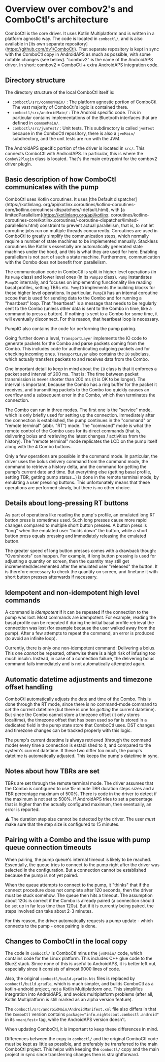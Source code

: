 # Overview over combov2's and ComboCtl's architecture

ComboCtl is the core driver. It uses Kotlin Multiplatform and is written in a platform agnostic
way. The code is located in `comboctl/`, and is also available in [its own separate repository]
(https://github.com/dv1/ComboCtl). That separate repository is kept in sync with the ComboCtl
copy in AndroidAPS as much as possible, with some notable changes (see below). "combov2" is the
name of the AndroidAPS driver. In short: combov2 = ComboCtl + extra AndroidAPS integration code.

## Directory structure

The directory structure of the local ComboCtl itself is:

* `comboctl/src/commonMain/` : The platform agnostic portion of ComboCtl. The vast majority of
  ComboCtl's logic is contained there.
* `comboctl/src/androidMain/` : The Android specific code. This in particular contains
  implementations of the Bluetooth interfaces that are defined in `commonMain/`.
* `comboctl/src/jvmTest/` : Unit tests. This subdirectory is called `jvmTest` because in the
  ComboCtl repository, there is also a `jvmMain/` subdirectory, and the unit tests are run
  with the JVM.

The AndroidAPS specific portion of the driver is located in `src/`. This connects ComboCtl with
AndroidAPS. In particular, this is where the `ComboV2Plugin` class is located. That's the main
entrypoint for the combov2 driver plugin.

## Basic description of how ComboCtl communicates with the pump

ComboCtl uses Kotlin coroutines. It uses [the Default dispatcher](https://kotlinlang.
org/api/kotlinx.coroutines/kotlinx-coroutines-core/kotlinx.coroutines/-dispatchers/-default.html),
with [a limitedParallelism](https://kotlinlang.org/api/kotlinx.
coroutines/kotlinx-coroutines-core/kotlinx.coroutines/-coroutine-dispatcher/limited-parallelism.html)
constraint to prevent actual parallelism, that is, to not let coroutine jobs run on multiple
threads concurrently. Coroutines are used in ComboCtl to greatly simplify the communication steps,
which normally require a number of state machines to be implemented manually. Stackless coroutines
like Kotlin's essentially are automatically generated state machines under the hood, and this is
what they are used for here. Enabling parallelism is not part of such a state machine. Furthermore,
communication with the Combo does not benefit from parallelism.

The communication code in ComboCtl is split in higher level operations (in its `Pump` class) and
lower level ones (in its `PumpIO` class). `Pump` instantiates `PumpIO` internally, and focuses on
implementing functionality like reading basal profiles, setting TBRs etc. `PumpIO` implements the
building blocks for these higher level operations. In particular, `PumpIO` has an internal
coroutine scope that is used for sending data to the Combo and for running a "heartbeat" loop.
That "heartbeat" is a message that needs to be regularly sent to the Combo (unless other data is
sent to the Combo in time, like a command to press a button). If nothing is sent to a Combo for
some time, it will eventually disconnect. For this reason, that heartbeat loop is necessary.

PumpIO also contains the code for performing the pump pairing.

Going further down a level, `TransportLayer` implements the IO code to generate packets for the
Combo and parse packets coming from the Combo. This includes code for authenticating outgoing
packets and for checking incoming ones. `TransportLayer` also contains the `IO` subclass, which
actually transfers packets to and receives data from the Combo.

One important detail to keep in mind about the `IO` class is that it enforces a packet send
interval of 200 ms. That is: The time between packet transmission is never shorter than 200 ms
(it is OK to be longer). The interval is important, because the Combo has a ring buffer for the
packet it receives, and transmitting packets to the Combo too quickly causes an overflow and a
subsequent error in the Combo, which then terminates the connection.

The Combo can run in three modes. The first one is the "service" mode, which is only briefly
used for setting up the connection. Immediately after the connection is established, the pump
continues in the "command" or "remote terminal" (abbr. "RT") mode. The "command" mode is what the
remote control of the Combo uses for its direct commands (that is, delivering bolus and retrieving
the latest changes / activities from the history). The "remote terminal" mode replicates the LCD
on the pump itself along with the 4 Combo buttons.

Only a few operations are possible in the command mode. In particular, the driver uses the bolus
delivery command from the command mode, the command to retrieve a history delta, and the command
for getting the pump's current date and time. But everything else (getting basal profile, setting
TBR, getting pump status...) is done in the remote terminal mode, by emulating a user pressing
buttons. This unfortunately means that these operations are performed slowly, but there is no
other choice.

## Details about long-pressing RT buttons

As part of operations like reading the pump's profile, an emulated long RT button press is sometimes
used. Such long presses cause more rapid changes compared to multiple short button presses. A
button press is "long" when the emulated user "holds down" the button, while a short button press
equals pressing and immediately releasing the emulated button.

The greater speed of long button presses comes with a drawback though: "Overshoots" can happen. For
example, if long button pressing is used for adjusting a quantity on screen, then the quantity may
still get incremented/decremented after the emulated user "released" the button. It is therefore
necessary to check the quantity on screen, and finetune it with short button presses afterwards
if necessary.

## Idempotent and non-idempotent high level commands

A command is _idempotent_ if it can be repeated if the connection to the pump was lost. Most
commands are idempotent. For example, reading the basal profile can be repeated if during the
initial basal profile retrieval the connection was lost (for example because the user walked away
from the pump). After a few attempts to repeat the command, an error is produced (to avoid an
infinite loop).

Currently, there is only one non-idempotent command: Delivering a bolus. This one _cannot_ be
repeated, otherwise there is a high risk of infusing too much insulin. Instead, in case of a
connection failure, the delivering bolus command fails immediately and is not automatically
attempted again.

## Automatic datetime adjustments and timezone offset handling

ComboCtl automatically adjusts the date and time of the Combo. This is done through the RT mode,
since there is no command-mode command to _set_ the current datetime (but there is one for
_getting_ the current datetime). But since the Combo cannot store a timezone offset (it only stores
localtime), the timezone offset that has been used so far is stored in a dedicated field in the
pump state store that ComboCtl uses. DST changes and timezone changes can be tracked properly with
this logic.

The pump's current datetime is always retrieved (through the command mode) every time a connection
is established to it, and compared to the system's current datetime. If these two differ too much,
the pump's datetime is automatically adjusted. This keeps the pump's datetime in sync.

## Notes about how TBRs are set

TBRs are set through the remote terminal mode. The driver assumes that the Combo is configured
to use 15-minute TBR duration steps sizes and a TBR percentage maximum of 500%. There is code
in the driver to detect if the maximum is not set to 500%. If AndroidAPS tries to set a percentage
that is higher than the actually configured maximum, then eventually, an error is reported.

:warning: The duration step size cannot be detected by the driver. The user _must_ make sure that
the step size is configured to 15 minutes.

## Pairing with a Combo and the issue with pump queue connection timeouts

When pairing, the pump queue's internal timeout is likely to be reached. Essentially, the queue
tries to connect to the pump right after the driver was selected in the configuration. But
a connection cannot be established because the pump is not yet paired.

When the queue attempts to connect to the pump, it "thinks" that if the connect procedure does not
complete after 120 seconds, then the driver must be stuck somehow. The queue then hits a timeout.
The assumption about 120s is correct if the Combo is already paired (a connection should be set up
in far less time than 120s). But if it is currently being paired, the steps involved can take
about 2-3 minutes.

For this reason, the driver automatically requests a pump update - which connects to the pump -
once pairing is done.

## Changes to ComboCtl in the local copy

The code in `comboctl/` is ComboCtl minus the `jvmMain/` code, which contains code for the Linux
platform. This includes C++ glue code to the BlueZ stack. Since none of this is useful to
AndroidAPS, it is better left out, especially since it consists of almost 9000 lines of code.

Also, the original `comboctl/build.gradle.kts` files is replaced by `comboctl/build.gradle`, which
is much simpler, and builds ComboCtl as a kotlin-android project, not a Kotlin Multiplatform one.
This simplifies integration into AndroidAPS, and avoids multiplatform problems (after all,
Kotlin Multiplatform is still marked as an alpha version feature).

The `comboctl/src/androidMain/AndroidManifest.xml` file also differs in that the `ComboCtl` version
contains `package="info.nightscout.comboctl.android"` in its `<manifest>` tag, while the AndroidAPS
version doesn't.

When updating ComboCtl, it is important to keep these differences in mind.

Differences between the copy in `comboctl/` and the original ComboCtl code must be kept as little
as possible, and preferably be transferred to the main ComboCtl project. This helps with keeping the
`comboctl/` copy and the main project in sync since transferring changes then is straightforward.
